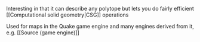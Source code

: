 Interesting in that it can describe any polytope but lets you do fairly efficient [[Computational solid geometry|CSG]] operations

Used for maps in the Quake game engine and many engines derived from it, e.g. [[Source (game engine)]] 